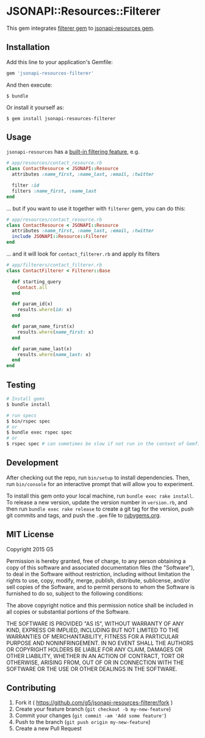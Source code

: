 # JSONAPI::Resources::Filterer

This gem integrates [filterer gem](https://github.com/dobtco/filterer) to [jsonapi-resources gem](https://github.com/cerebris/jsonapi-resources).

## Installation

Add this line to your application's Gemfile:

```ruby
gem 'jsonapi-resources-filterer'
```

And then execute:

    $ bundle

Or install it yourself as:

    $ gem install jsonapi-resources-filterer

## Usage

`jsonapi-resources` has a [built-in filtering feature](https://github.com/cerebris/jsonapi-resources#filters), e.g.

```ruby
# app/resources/contact_resource.rb
class ContactResource < JSONAPI::Resource
  attributes :name_first, :name_last, :email, :twitter

  filter :id
  filters :name_first, :name_last
end
```

... but if you want to use it together with `filterer` gem, you can do this:

```ruby
# app/resources/contact_resource.rb
class ContactResource < JSONAPI::Resource
  attributes :name_first, :name_last, :email, :twitter
  include JSONAPI::Resource::Filterer
end
```

... and it will look for `contact_filterer.rb` and apply its filters

```ruby
# app/filterers/contact_filterer.rb
class ContactFilterer < Filterer::Base

  def starting_query
    Contact.all
  end

  def param_id(x)
    results.where(id: x)
  end

  def param_name_first(x)
    results.where(name_first: x)
  end

  def param_name_last(x)
    results.where(name_last: x)
  end
end
```

## Testing

```sh
# Install gems
$ bundle install

# run specs
$ bin/rspec spec
# or
$ bundle exec rspec spec
# or
$ rspec spec # can sometimes be slow if not run in the context of Gemfile
```

## Development

After checking out the repo, run `bin/setup` to install dependencies. Then, run `bin/console` for an interactive prompt that will allow you to experiment.

To install this gem onto your local machine, run `bundle exec rake install`. To release a new version, update the version number in `version.rb`, and then run `bundle exec rake release` to create a git tag for the version, push git commits and tags, and push the `.gem` file to [rubygems.org](https://rubygems.org).

## MIT License

Copyright 2015 G5

Permission is hereby granted, free of charge, to any person obtaining
a copy of this software and associated documentation files (the
"Software"), to deal in the Software without restriction, including
without limitation the rights to use, copy, modify, merge, publish,
distribute, sublicense, and/or sell copies of the Software, and to
permit persons to whom the Software is furnished to do so, subject to
the following conditions:

The above copyright notice and this permission notice shall be
included in all copies or substantial portions of the Software.

THE SOFTWARE IS PROVIDED "AS IS", WITHOUT WARRANTY OF ANY KIND,
EXPRESS OR IMPLIED, INCLUDING BUT NOT LIMITED TO THE WARRANTIES OF
MERCHANTABILITY, FITNESS FOR A PARTICULAR PURPOSE AND
NONINFRINGEMENT. IN NO EVENT SHALL THE AUTHORS OR COPYRIGHT HOLDERS BE
LIABLE FOR ANY CLAIM, DAMAGES OR OTHER LIABILITY, WHETHER IN AN ACTION
OF CONTRACT, TORT OR OTHERWISE, ARISING FROM, OUT OF OR IN CONNECTION
WITH THE SOFTWARE OR THE USE OR OTHER DEALINGS IN THE SOFTWARE.

## Contributing

1. Fork it ( https://github.com/g5/jsonapi-resources-filterer/fork )
2. Create your feature branch (`git checkout -b my-new-feature`)
3. Commit your changes (`git commit -am 'Add some feature'`)
4. Push to the branch (`git push origin my-new-feature`)
5. Create a new Pull Request
